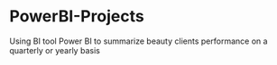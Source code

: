 # PowerBI-Projects
Using BI tool Power BI to summarize beauty clients performance on a quarterly or yearly basis
